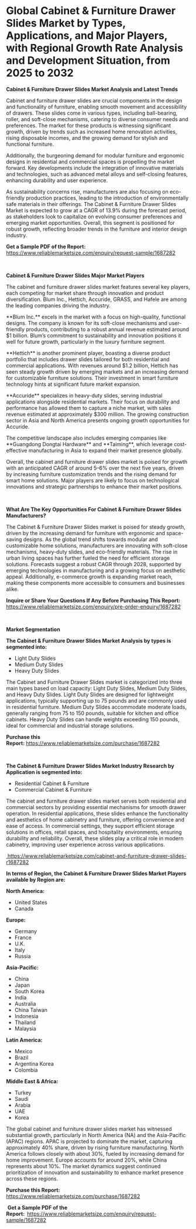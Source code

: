 <p><h1>Global Cabinet & Furniture Drawer Slides Market by Types, Applications, and Major Players, with Regional Growth Rate Analysis and Development Situation, from 2025 to 2032</h1></p><p><strong>Cabinet & Furniture Drawer Slides Market Analysis and Latest Trends</strong></p>
<p><p>Cabinet and furniture drawer slides are crucial components in the design and functionality of furniture, enabling smooth movement and accessibility of drawers. These slides come in various types, including ball-bearing, roller, and soft-close mechanisms, catering to diverse consumer needs and preferences. The market for these products is witnessing significant growth, driven by trends such as increased home renovation activities, rising disposable incomes, and the growing demand for stylish and functional furniture.</p><p>Additionally, the burgeoning demand for modular furniture and ergonomic designs in residential and commercial spaces is propelling the market forward. Key developments include the integration of innovative materials and technologies, such as advanced metal alloys and self-closing features, enhancing durability and user experience.</p><p>As sustainability concerns rise, manufacturers are also focusing on eco-friendly production practices, leading to the introduction of environmentally safe materials in their offerings. The Cabinet & Furniture Drawer Slides Market is expected to grow at a CAGR of 13.9% during the forecast period, as stakeholders look to capitalize on evolving consumer preferences and emerging market opportunities. Overall, this segment is positioned for robust growth, reflecting broader trends in the furniture and interior design industry.</p></p>
<p><strong>Get a Sample PDF of the Report:&nbsp;</strong> <a href="https://www.reliablemarketsize.com/enquiry/request-sample/1687282?utm_campaign=3193&utm_medium=2&utm_source=Github&utm_content=ia&utm_term=15042025&utm_id=cabinet-furniture-drawer-slides">https://www.reliablemarketsize.com/enquiry/request-sample/1687282</a></p>
<p>&nbsp;</p>
<p><strong>Cabinet & Furniture Drawer Slides Major Market Players</strong></p>
<p><p>The cabinet and furniture drawer slides market features several key players, each competing for market share through innovation and product diversification. Blum Inc., Hettich, Accuride, GRASS, and Hafele are among the leading companies driving the industry.</p><p>**Blum Inc.** excels in the market with a focus on high-quality, functional designs. The company is known for its soft-close mechanisms and user-friendly products, contributing to a robust annual revenue estimated around $1 billion. Blum’s commitment to sustainability and innovation positions it well for future growth, particularly in the luxury furniture segment.</p><p>**Hettich** is another prominent player, boasting a diverse product portfolio that includes drawer slides tailored for both residential and commercial applications. With revenues around $1.2 billion, Hettich has seen steady growth driven by emerging markets and an increasing demand for customizable furniture solutions. Their investment in smart furniture technology hints at significant future market expansion.</p><p>**Accuride** specializes in heavy-duty slides, serving industrial applications alongside residential markets. Their focus on durability and performance has allowed them to capture a niche market, with sales revenue estimated at approximately $300 million. The growing construction sector in Asia and North America presents ongoing growth opportunities for Accuride.</p><p>The competitive landscape also includes emerging companies like **Guangdong Dongtai Hardware** and **Taiming**, which leverage cost-effective manufacturing in Asia to expand their market presence globally.</p><p>Overall, the cabinet and furniture drawer slides market is poised for growth with an anticipated CAGR of around 5–6% over the next five years, driven by increasing furniture customization trends and the rising demand for smart home solutions. Major players are likely to focus on technological innovations and strategic partnerships to enhance their market positions.</p></p>
<p>&nbsp;</p>
<p><strong>What Are The Key Opportunities For Cabinet & Furniture Drawer Slides Manufacturers?</strong></p>
<p><p>The Cabinet & Furniture Drawer Slides market is poised for steady growth, driven by the increasing demand for furniture with ergonomic and space-saving designs. As the global trend shifts towards modular and customizable home solutions, manufacturers are innovating with soft-close mechanisms, heavy-duty slides, and eco-friendly materials. The rise in urban living spaces has further fueled the need for efficient storage solutions. Forecasts suggest a robust CAGR through 2028, supported by emerging technologies in manufacturing and a growing focus on aesthetic appeal. Additionally, e-commerce growth is expanding market reach, making these components more accessible to consumers and businesses alike.</p></p>
<p><strong>Inquire or Share Your Questions If Any Before Purchasing This Report:</strong> <a href="https://www.reliablemarketsize.com/enquiry/pre-order-enquiry/1687282?utm_campaign=3193&utm_medium=2&utm_source=Github&utm_content=ia&utm_term=15042025&utm_id=cabinet-furniture-drawer-slides">https://www.reliablemarketsize.com/enquiry/pre-order-enquiry/1687282</a></p>
<p>&nbsp;</p>
<p><strong>Market Segmentation</strong></p>
<p><strong>The Cabinet & Furniture Drawer Slides Market Analysis by types is segmented into:</strong></p>
<p><ul><li>Light Duty Slides</li><li>Medium Duty Slides</li><li>Heavy Duty Slides</li></ul></p>
<p><p>The Cabinet and Furniture Drawer Slides market is categorized into three main types based on load capacity: Light Duty Slides, Medium Duty Slides, and Heavy Duty Slides. Light Duty Slides are designed for lightweight applications, typically supporting up to 75 pounds and are commonly used in residential furniture. Medium Duty Slides accommodate moderate loads, generally ranging from 75 to 150 pounds, suitable for kitchen and office cabinets. Heavy Duty Slides can handle weights exceeding 150 pounds, ideal for commercial and industrial storage solutions.</p></p>
<p><strong>Purchase this Report:&nbsp;</strong><a href="https://www.reliablemarketsize.com/purchase/1687282?utm_campaign=3193&utm_medium=2&utm_source=Github&utm_content=ia&utm_term=15042025&utm_id=cabinet-furniture-drawer-slides">https://www.reliablemarketsize.com/purchase/1687282</a></p>
<p>&nbsp;</p>
<p><strong>The Cabinet & Furniture Drawer Slides Market Industry Research by Application is segmented into:</strong></p>
<p><ul><li>Residential Cabinet & Furniture</li><li>Commercial Cabinet & Furniture</li></ul></p>
<p><p>The cabinet and furniture drawer slides market serves both residential and commercial sectors by providing essential mechanisms for smooth drawer operation. In residential applications, these slides enhance the functionality and aesthetics of home cabinetry and furniture, offering convenience and ease of access. In commercial settings, they support efficient storage solutions in offices, retail spaces, and hospitality environments, ensuring durability and reliability. Overall, these slides play a critical role in modern cabinetry, improving user experience across various applications.</p></p>
<p><a href="https://www.reliablemarketsize.com/cabinet-and-furniture-drawer-slides-r1687282?utm_campaign=3193&utm_medium=2&utm_source=Github&utm_content=ia&utm_term=15042025&utm_id=cabinet-furniture-drawer-slides">&nbsp;https://www.reliablemarketsize.com/cabinet-and-furniture-drawer-slides-r1687282</a></p>
<p><strong>In terms of Region, the Cabinet & Furniture Drawer Slides Market Players available by Region are:</strong></p>
<p>
    <p> <strong> North America: </strong>
        <ul>
            <li>United States</li>
            <li>Canada</li>
        </ul>
        </p> 
    <p> <strong> Europe: </strong>
        <ul>
            <li>Germany</li>
            <li>France</li>
            <li>U.K.</li>
            <li>Italy</li>
            <li>Russia</li>
        </ul>
        </p> 
    <p> <strong> Asia-Pacific: </strong>
        <ul>
            <li>China</li>
            <li>Japan</li>
            <li>South Korea</li>
            <li>India</li>
            <li>Australia</li>
            <li>China Taiwan</li>
            <li>Indonesia</li>
            <li>Thailand</li>
            <li>Malaysia</li>
        </ul>
        </p> 
    <p> <strong> Latin America: </strong>
        <ul>
            <li>Mexico</li>
            <li>Brazil</li>
            <li>Argentina Korea</li>
            <li>Colombia</li>
        </ul>
        </p> 
    <p> <strong> Middle East & Africa: </strong>
        <ul>
            <li>Turkey</li>
            <li>Saudi</li>
            <li>Arabia</li>
            <li>UAE</li>
            <li>Korea</li>
        </ul>
    </p>
    </p>
<p><p>The global cabinet and furniture drawer slides market has witnessed substantial growth, particularly in North America (NA) and the Asia-Pacific (APAC) regions. APAC is projected to dominate the market, capturing approximately 40% share, driven by rising furniture manufacturing. North America follows closely with about 30%, fueled by increasing demand for home improvement. Europe accounts for around 20%, while China represents about 10%. The market dynamics suggest continued prioritization of innovation and sustainability to enhance market presence across these regions.</p></p>
<p><strong>Purchase this Report: </strong><a href="https://www.reliablemarketsize.com/purchase/1687282?utm_campaign=3193&utm_medium=2&utm_source=Github&utm_content=ia&utm_term=15042025&utm_id=cabinet-furniture-drawer-slides">https://www.reliablemarketsize.com/purchase/1687282</a></p>
<p>&nbsp;<strong>Get a Sample PDF of the Report:&nbsp;&nbsp;</strong><a href="https://www.reliablemarketsize.com/enquiry/request-sample/1687282?utm_campaign=3193&utm_medium=2&utm_source=Github&utm_content=ia&utm_term=15042025&utm_id=cabinet-furniture-drawer-slides">https://www.reliablemarketsize.com/enquiry/request-sample/1687282</a></p>
<p><strong></strong></p>
<p><p></p><p></p><p></p></p>